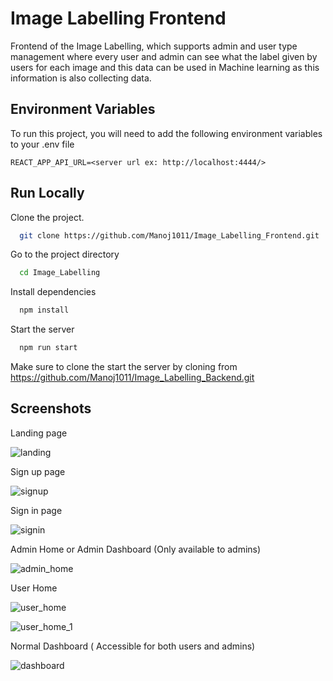 
# Image Labelling Frontend

Frontend of the Image Labelling, which supports admin and user type management where every user and admin can see what the label given by users for each image and this data can be used in Machine learning as this information is also collecting data.


## Environment Variables

To run this project, you will need to add the following environment variables to your .env file

`REACT_APP_API_URL=<server url ex: http://localhost:4444/>`


## Run Locally

Clone the project.

```bash
  git clone https://github.com/Manoj1011/Image_Labelling_Frontend.git
```

Go to the project directory

```bash
  cd Image_Labelling
```

Install dependencies

```bash
  npm install
```

Start the server

```bash
  npm run start
```

Make sure to clone the start the server by cloning from https://github.com/Manoj1011/Image_Labelling_Backend.git
## Screenshots

Landing page

![landing](https://github.com/Manoj1011/Image_Labelling_Frontend/assets/68637817/a3bb32f2-274d-4c7f-8d96-a6525ad39875)


Sign up page

![signup](https://github.com/Manoj1011/Image_Labelling_Frontend/assets/68637817/945d2e49-7471-431f-abf1-25cf93b7e236)


Sign in page

![signin](https://github.com/Manoj1011/Image_Labelling_Frontend/assets/68637817/995f8bf0-278e-43e3-98c4-1d3c7b26f509)


Admin Home or Admin Dashboard (Only available to admins)

![admin_home](https://github.com/Manoj1011/Image_Labelling_Frontend/assets/68637817/c3528ab4-b773-4a8a-b55c-99ee2d3d13d5)

User Home

![user_home](https://github.com/Manoj1011/Image_Labelling_Frontend/assets/68637817/58cc4034-ce8d-4acf-a0f6-2404b462cf84)

![user_home_1](https://github.com/Manoj1011/Image_Labelling_Frontend/assets/68637817/3e96df3b-3632-47e0-a47c-9e89709eddbd)

Normal Dashboard ( Accessible for both users and admins)

![dashboard](https://github.com/Manoj1011/Image_Labelling_Frontend/assets/68637817/e9817564-f4ef-4cd1-a0a3-defc58ec1667)






